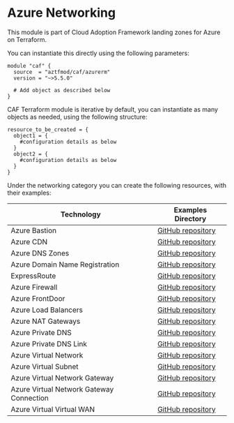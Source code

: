 # Azure Networking

This module is part of Cloud Adoption Framework landing zones for Azure on Terraform.

You can instantiate this directly using the following parameters:

```hcl
module "caf" {
  source  = "aztfmod/caf/azurerm"
  version = "~>5.5.0"

  # Add object as described below
}
```

CAF Terraform module is iterative by default, you can instantiate as many objects as needed, using the following structure:

```hcl
resource_to_be_created = {
  object1 = {
    #configuration details as below
  }
  object2 = {
    #configuration details as below
  }
}
```

Under the networking category you can create the following resources, with their examples:

| Technology                               | Examples Directory                                                                                                                        |
|------------------------------------------|-------------------------------------------------------------------------------------------------------------------------------------------|
| Azure Bastion                            | [GitHub repository](https://github.com/aztfmod/terraform-azurerm-caf/tree/master/examples/networking/bastion/)                            |
| Azure CDN                                | [GitHub repository](https://github.com/aztfmod/terraform-azurerm-caf/tree/master/examples/networking/cdn)                                 |
| Azure DNS Zones                          | [GitHub repository](https://github.com/aztfmod/terraform-azurerm-caf/tree/master/examples/networking/dns_zones)                           |
| Azure Domain Name Registration           | [GitHub repository](https://github.com/aztfmod/terraform-azurerm-caf/tree/master/examples/networking/domain_name_registrations)           |
| ExpressRoute                             | [GitHub repository](https://github.com/aztfmod/terraform-azurerm-caf/tree/master/examples/networking/express_routes)                      |
| Azure Firewall                           | [GitHub repository](https://github.com/aztfmod/terraform-azurerm-caf/tree/master/examples/networking/firewall)                            |
| Azure FrontDoor                          | [GitHub repository](https://github.com/aztfmod/terraform-azurerm-caf/tree/master/examples/networking/front_door)                          |
| Azure Load Balancers                     | [GitHub repository](https://github.com/aztfmod/terraform-azurerm-caf/tree/master/examples/networking/load_balancers)                      |
| Azure NAT Gateways                       | [GitHub repository](https://github.com/aztfmod/terraform-azurerm-caf/tree/master/examples/networking/nat_gateways)                        |
| Azure Private DNS                        | [GitHub repository](https://github.com/aztfmod/terraform-azurerm-caf/tree/master/examples/networking/private_dns)                         |
| Azure Private DNS Link                   | [GitHub repository](https://github.com/aztfmod/terraform-azurerm-caf/tree/master/examples/networking/private_dns_vnet_link)               |
| Azure Virtual Network                    | [GitHub repository](https://github.com/aztfmod/terraform-azurerm-caf/tree/master/examples/networking/virtual_network)                     |
| Azure Virtual Subnet                     | [GitHub repository](https://github.com/aztfmod/terraform-azurerm-caf/tree/master/examples/networking/virtual_subnets)                     |
| Azure Virtual Network Gateway            | [GitHub repository](https://github.com/aztfmod/terraform-azurerm-caf/tree/master/examples/networking/virtual_network_gateway)             |
| Azure Virtual Network Gateway Connection | [GitHub repository](https://github.com/aztfmod/terraform-azurerm-caf/tree/master/examples/networking/virtual_network_gateway_connections) |
| Azure Virtual Virtual WAN                | [GitHub repository](https://github.com/aztfmod/terraform-azurerm-caf/tree/master/examples/networking/virtual_wan)                         |
